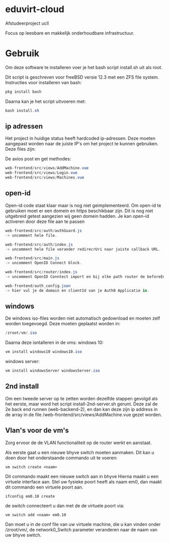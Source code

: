 # eduvirt-cloud
Afstudeerproject ucll

Focus op leesbare en makkelijk onderhoudbare infrastructuur.



# Gebruik
Om deze software te installeren voer je het bash script install.sh uit als root.

Dit script is geschreven voor freeBSD versie 12.3 met een ZFS file system.
Instructies voor installeren van bash:
```cs
pkg install bash
```
Daarna kan je het script uitvoeren met:
```cs
bash install.sh
```

## ip adressen
Het project in huidige status heeft hardcoded ip-adressen.
Deze moeten aangepast worden naar de juiste IP's om het project te kunnen gebruiken.
Deze files zijn:

De axios post en get methodes:
```cs
web-frontend/src/views/AddMachine.vue 
web-frontend/src/views/Login.vue 
web-frontend/src/views/Machines.vue
```

## open-id
Open-id code staat klaar maar is nog niet geimplementeerd.
Om open-id te gebruiken moet er een domein en https beschikbaar zijn.
Dit is nog niet uitgebreid getest aangezien wij geen domein hadden.
Je kan open-id activeren door deze file aan te passen
```cs
web-frontend/src/auth/authGuard.js
-> uncomment hele file.

web-frontend/src/auth/index.js
-> uncomment hele file verander redirecrUri naar juiste callback URL.

web-frontend/src/main.js
-> uncomment OpenID Connect block.

web-frontend/src/router/index.js
-> uncomment OpenID Conntect import en bij elke path router de beforeEnter uncommenten.

web-frontend/auth_config.json
-> hier vul je de domain en clientId van je Auth0 Applicatie in.


```
## windows
De windows iso-files worden niet automatisch gedownload en moeten zelf worden toegevoegd.
Deze moeten geplaatst worden in:
```cs
/zroot/vm/.iso
```
Daarna deze isntalleren in de vms:
windows 10:
```cs
vm install windows10 windows10.iso
```

windows server:
```cs
vm install windowsServer windowsServer.iso
```
## 2nd install
Om een tweede server op te zetten worden dezelfde stappen gevolgd als het eerste, maar word het script install-2nd-server.sh gerunt.
Deze zal de 2e back end runnen (web-backend-2), en dan kan deze zijn ip address in de array in de file /web-frontend/src/views/AddMachine.vue gezet worden.

## Vlan's voor de vm's
Zorg ervoor de de VLAN functionaliteit op de router werkt en aanstaat.

Als eerste gaat u een nieuwe bhyve switch moeten aanmaken.
Dit kan u doen door het onderstaande commando uit te voeren:
```
vm switch create <naam>
```
Dit commando maakt een nieuwe switch aan in bhyve 
Hierna maakt u een virtuele interface aan. Stel uw fysieke poort heeft als naam em0, dan maakt dit commando een virtuele poort aan.
```
ifconfig em0.10 create
```
de switch connecteert u dan met de de virtuele poort via:
```
vm switch add <naam> em0.10
```
Dan moet u in de conf file van uw virtuele machine, die u kan vinden onder /zroot/vm/<naamMachine>, de network0_Switch parameter veranderen naar de naam van uw bhyve switch.
